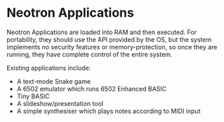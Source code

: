 # Neotron Applications

Neotron Applications are loaded into RAM and then executed. For portability, they should use the API provided by the OS, but the system implements no security features or memory-protection, so once they are running, they have complete control of the entire system.

Existing applications include:

* A text-mode Snake game
* A 6502 emulator which runs 6502 Enhanced BASIC
* Tiny BASIC
* A slideshow/presentation tool
* A simple synthesiser which plays notes according to MIDI input
